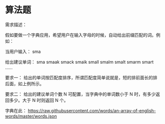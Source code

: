 # 算法题
需求描述：

假如要做一个字典应用，希望用户在输入字母的时候，自动给出前缀匹配的词。例如：

当用户输入：
sma

给出建议单词：
sma
smaak
smack
smaik
small
smalm
smalt
smarm
smart
……

要求一：
给出的单词按匹配度排序，所谓匹配度简单说就是，短的排前面长的排后面，如上例所示。

要求二：
给出的建议单词个数 N 可配置，当字典中的单词数小于 N 时，有多少返回多少。大于 N 时则返回 N 个。

字典在此：
https://raw.githubusercontent.com/words/an-array-of-english-words/master/words.json
